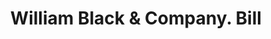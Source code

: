 ---
doi: 10.7916/D8CJ9RK3
date_other: '1920'
date_other_textual: '1920'
form: printed ephemera
genre:
- Invoices
name:
- William Black & Company
object_in_context_url: https://biggert.cul.columbia.edu/items/view/ave_biggert_01150
subject_hierarchical_geographic:
- New York, New York, United States
subject_name:
- William Black & Company
title: William Black & Company. Bill
sort_title: William Black & Company. Bill
call_number: ave_biggert_01150
coordinates:
- 40.71277777777778,-74.00583333333333
pid: ave_biggert_01150
identifiers: ave_biggert_01150
thumbnail: https://derivativo-3.library.columbia.edu/iiif/2/ldpd:344955/full/!256,256/0/native.jpg
permalink: "/biggert/ave_biggert_01150/"
layout: iiif-image-page
---